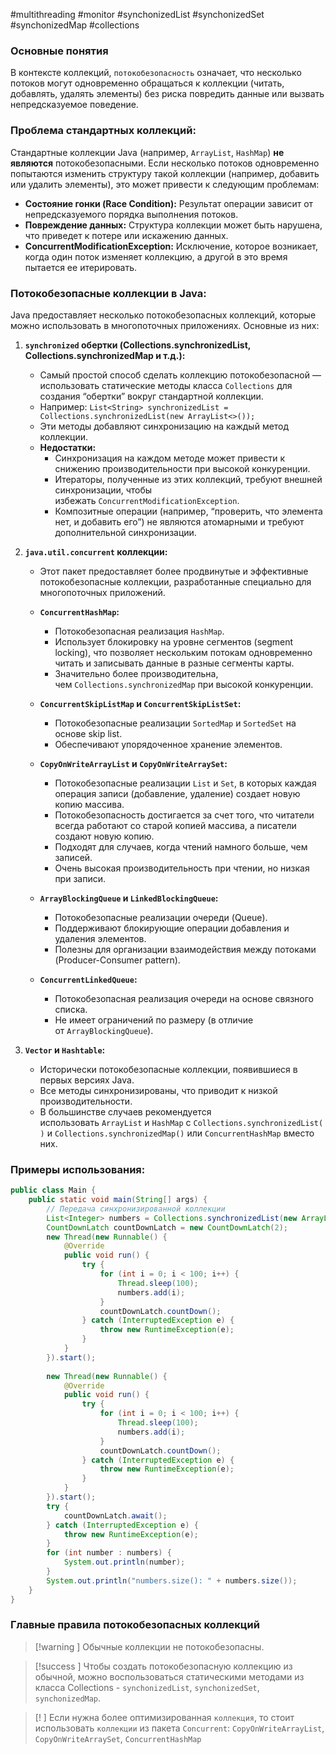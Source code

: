 #multithreading #monitor #synchonizedList #synchonizedSet #synchonizedMap #collections 
### Основные понятия

В контексте коллекций, `потокобезопасность` означает, что несколько потоков могут одновременно обращаться к коллекции (читать, добавлять, удалять элементы) без риска повредить данные или вызвать непредсказуемое поведение.
### Проблема стандартных коллекций:

Стандартные коллекции Java (например, `ArrayList`, `HashMap`) **не являются** потокобезопасными. Если несколько потоков одновременно попытаются изменить структуру такой коллекции (например, добавить или удалить элементы), это может привести к следующим проблемам:

- **Состояние гонки (Race Condition):** Результат операции зависит от непредсказуемого порядка выполнения потоков.
- **Повреждение данных:** Структура коллекции может быть нарушена, что приведет к потере или искажению данных.
- **ConcurrentModificationException:** Исключение, которое возникает, когда один поток изменяет коллекцию, а другой в это время пытается ее итерировать.

### Потокобезопасные коллекции в Java:

Java предоставляет несколько потокобезопасных коллекций, которые можно использовать в многопоточных приложениях. Основные из них:

1. **`synchronized` обертки (Collections.synchronizedList, Collections.synchronizedMap и т.д.):**
    
    - Самый простой способ сделать коллекцию потокобезопасной — использовать статические методы класса `Collections` для создания “обертки” вокруг стандартной коллекции.
    - Например: `List<String> synchronizedList = Collections.synchronizedList(new ArrayList<>());`
    - Эти методы добавляют синхронизацию на каждый метод коллекции.
    - **Недостатки:**
        - Синхронизация на каждом методе может привести к снижению производительности при высокой конкуренции.
        - Итераторы, полученные из этих коллекций, требуют внешней синхронизации, чтобы избежать `ConcurrentModificationException`.
        - Композитные операции (например, “проверить, что элемента нет, и добавить его”) не являются атомарными и требуют дополнительной синхронизации.
2. **`java.util.concurrent` коллекции:**
    
    - Этот пакет предоставляет более продвинутые и эффективные потокобезопасные коллекции, разработанные специально для многопоточных приложений.
        
    - **`ConcurrentHashMap`:**
        
        - Потокобезопасная реализация `HashMap`.
        - Использует блокировку на уровне сегментов (segment locking), что позволяет нескольким потокам одновременно читать и записывать данные в разные сегменты карты.
        - Значительно более производительна, чем `Collections.synchronizedMap` при высокой конкуренции.
    - **`ConcurrentSkipListMap` и `ConcurrentSkipListSet`:**
        
        - Потокобезопасные реализации `SortedMap` и `SortedSet` на основе skip list.
        - Обеспечивают упорядоченное хранение элементов.
    - **`CopyOnWriteArrayList` и `CopyOnWriteArraySet`:**
        
        - Потокобезопасные реализации `List` и `Set`, в которых каждая операция записи (добавление, удаление) создает новую копию массива.
        - Потокобезопасность достигается за счет того, что читатели всегда работают со старой копией массива, а писатели создают новую копию.
        - Подходят для случаев, когда чтений намного больше, чем записей.
        - Очень высокая производительность при чтении, но низкая при записи.
    - **`ArrayBlockingQueue` и `LinkedBlockingQueue`:**
        
        - Потокобезопасные реализации очереди (Queue).
        - Поддерживают блокирующие операции добавления и удаления элементов.
        - Полезны для организации взаимодействия между потоками (Producer-Consumer pattern).
    - **`ConcurrentLinkedQueue`:**
        
        - Потокобезопасная реализация очереди на основе связного списка.
        - Не имеет ограничений по размеру (в отличие от `ArrayBlockingQueue`).
3. **`Vector` и `Hashtable`:**
    
    - Исторически потокобезопасные коллекции, появившиеся в первых версиях Java.
    - Все методы синхронизированы, что приводит к низкой производительности.
    - В большинстве случаев рекомендуется использовать `ArrayList` и `HashMap` с `Collections.synchronizedList()` и `Collections.synchronizedMap()` или `ConcurrentHashMap` вместо них.

### Примеры использования:

```java
public class Main {  
    public static void main(String[] args) {  
	    // Передача синхронизированной коллекции  
        List<Integer> numbers = Collections.synchronizedList(new ArrayList<>()); 
        CountDownLatch countDownLatch = new CountDownLatch(2);  
        new Thread(new Runnable() {  
            @Override  
            public void run() {  
                try {  
                    for (int i = 0; i < 100; i++) {  
                        Thread.sleep(100);  
                        numbers.add(i);  
                    }  
                    countDownLatch.countDown();  
                } catch (InterruptedException e) {  
                    throw new RuntimeException(e);  
                }  
            }  
        }).start();  
  
        new Thread(new Runnable() {  
            @Override  
            public void run() {  
                try {  
                    for (int i = 0; i < 100; i++) {  
                        Thread.sleep(100);  
                        numbers.add(i);  
                    }  
                    countDownLatch.countDown();  
                } catch (InterruptedException e) {  
                    throw new RuntimeException(e);  
                }  
            }  
        }).start();  
        try {  
            countDownLatch.await();  
        } catch (InterruptedException e) {  
            throw new RuntimeException(e);  
        }  
        for (int number : numbers) {  
            System.out.println(number);  
        }  
        System.out.println("numbers.size(): " + numbers.size());  
    }  
}
```

### Главные правила потокобезопасных коллекций

>[!warning ] Обычные коллекции не потокобезопасны.

>[!success ] Чтобы создать потокобезопасную коллекцию из обычной, можно воспользоваться статическими методами из класса Collections - `synchonizedList`, `synchonizedSet`, `synchonizedMap`.

>[! ] Если нужна более оптимизированная `коллекция`, то стоит использовать `коллекции` из пакета `Concurrent`: `CopyOnWriteArrayList`, `CopyOnWriteArraySet`, `ConcurrentHashMap`

